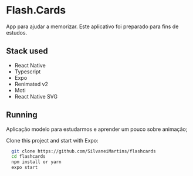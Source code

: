 # Flash.Cards

App para ajudar a memorizar.
Este aplicativo foi preparado para fins de estudos.

## Stack used

- React Native
- Typescript
- Expo
- Renimated v2
- Moti
- React Native SVG

## Running

Aplicação modelo para estudarmos e aprender um pouco sobre animação;

Clone this project and start with Expo:

```bash
  git clone https://github.com/SilvaneiMartins/flashcards
  cd flashcards
  npm install or yarn
  expo start
```
